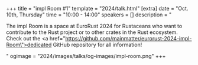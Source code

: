 +++
title = "impl Room #1"
template = "2024/talk.html"
[extra]
  date = "Oct. 10th, Thursday"
  time = "10:00 - 14:00"
  speakers = []
  description = "<p>The impl Room is a space at EuroRust 2024 for Rustaceans who want to contribute to the Rust project or to other crates in the Rust ecosystem. Check out the <a href=\"https://github.com/mainmatter/eurorust-2024-impl-Room\">dedicated GitHub repository</a> for all information!</p>"
  ogimage = "2024/images/talks/og-images/impl-room.png"
+++
